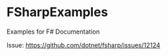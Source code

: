 # FSharpExamples
Examples for F# Documentation

Issue:
https://github.com/dotnet/fsharp/issues/12124
